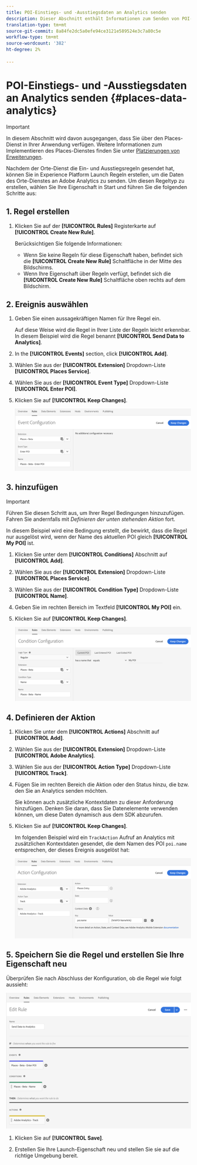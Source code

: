 ```yaml
---
title: POI-Einstiegs- und -Ausstiegsdaten an Analytics senden
description: Dieser Abschnitt enthält Informationen zum Senden von POI-Einstiegs- und -Ausstiegsdaten an Analytics.
translation-type: tm+mt
source-git-commit: 8a84fe2dc5a0efe94ce3121e589524e3c7a80c5e
workflow-type: tm+mt
source-wordcount: '382'
ht-degree: 2%

---
```



# POI-Einstiegs- und -Ausstiegsdaten an Analytics senden {#places-data-analytics}


>[!IMPORTANT]
>
>In diesem Abschnitt wird davon ausgegangen, dass Sie über den Places-Dienst in Ihrer Anwendung verfügen. Weitere Informationen zum Implementieren des Places-Dienstes finden Sie unter [Platzierungen von Erweiterungen](/help/places-ext-aep-sdks/places-extension/places-extension.md).

Nachdem der Orte-Dienst die Ein- und Ausstiegsregeln gesendet hat, können Sie in Experience Platform Launch Regeln erstellen, um die Daten des Orte-Dienstes an Adobe Analytics zu senden. Um diesen Regeltyp zu erstellen, wählen Sie Ihre Eigenschaft in Start und führen Sie die folgenden Schritte aus:

## 1. Regel erstellen

1. Klicken Sie auf der **[!UICONTROL Rules]** Registerkarte auf **[!UICONTROL Create New Rule]**.

   Berücksichtigen Sie folgende Informationen:

   * Wenn Sie keine Regeln für diese Eigenschaft haben, befindet sich die **[!UICONTROL Create New Rule]** Schaltfläche in der Mitte des Bildschirms.
   * Wenn Ihre Eigenschaft über Regeln verfügt, befindet sich die **[!UICONTROL Create New Rule]** Schaltfläche oben rechts auf dem Bildschirm.

## 2. Ereignis auswählen

1. Geben Sie einen aussagekräftigen Namen für Ihre Regel ein.

   Auf diese Weise wird die Regel in Ihrer Liste der Regeln leicht erkennbar. In diesem Beispiel wird die Regel benannt **[!UICONTROL Send Data to Analytics]**.

1. In the **[!UICONTROL Events]** section, click **[!UICONTROL Add]**.

1. Wählen Sie aus der **[!UICONTROL Extension]** Dropdown-Liste **[!UICONTROL Places Service]**.

1. Wählen Sie aus der **[!UICONTROL Event Type]** Dropdown-Liste **[!UICONTROL Enter POI]**.

1. Klicken Sie auf **[!UICONTROL Keep Changes]**.

   ![&quot;Ereignis auswählen&quot;](/help/assets/pt-selectEvent.png)


## 3. hinzufügen

>[!IMPORTANT]
>
>Führen Sie diesen Schritt aus, um Ihrer Regel Bedingungen hinzuzufügen. Fahren Sie andernfalls mit *Definieren der unten stehenden Aktion* fort.

In diesem Beispiel wird eine Bedingung erstellt, die bewirkt, dass die Regel nur ausgelöst wird, wenn der Name des aktuellen POI gleich **[!UICONTROL My POI]** ist.

1. Klicken Sie unter dem **[!UICONTROL Conditions]** Abschnitt auf **[!UICONTROL Add]**.

1. Wählen Sie aus der **[!UICONTROL Extension]** Dropdown-Liste **[!UICONTROL Places Service]**.

1. Wählen Sie aus der **[!UICONTROL Condition Type]** Dropdown-Liste **[!UICONTROL Name]**.

1. Geben Sie im rechten Bereich im Textfeld **[!UICONTROL My POI]** ein.

1. Klicken Sie auf **[!UICONTROL Keep Changes]**.

   ![&quot;Bedingung festlegen&quot;](/help/assets/pt-setCondition.png)


## 4. Definieren der Aktion

1. Klicken Sie unter dem **[!UICONTROL Actions]** Abschnitt auf **[!UICONTROL Add]**.

1. Wählen Sie aus der **[!UICONTROL Extension]** Dropdown-Liste **[!UICONTROL Adobe Analytics]**.

1. Wählen Sie aus der **[!UICONTROL Action Type]** Dropdown-Liste **[!UICONTROL Track]**.

1. Fügen Sie im rechten Bereich die Aktion oder den Status hinzu, die bzw. den Sie an Analytics senden möchten.

   Sie können auch zusätzliche Kontextdaten zu dieser Anforderung hinzufügen. Denken Sie daran, dass Sie Datenelemente verwenden können, um diese Daten dynamisch aus dem SDK abzurufen.

1. Klicken Sie auf **[!UICONTROL Keep Changes]**.

   Im folgenden Beispiel wird ein `TrackAction` Aufruf an Analytics mit zusätzlichen Kontextdaten gesendet, die dem Namen des POI `poi.name` entsprechen, der dieses Ereignis ausgelöst hat:

   ![&quot;Aktion festlegen&quot;](/help/assets/pt-setAction.png)

## 5. Speichern Sie die Regel und erstellen Sie Ihre Eigenschaft neu

Überprüfen Sie nach Abschluss der Konfiguration, ob die Regel wie folgt aussieht:

![&quot;rule is created&quot;](/help/assets/pt-ruleComplete.png)

1. Klicken Sie auf **[!UICONTROL Save]**.

1. Erstellen Sie Ihre Launch-Eigenschaft neu und stellen Sie sie auf die richtige Umgebung bereit.
